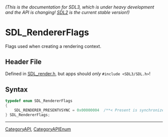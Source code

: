 ###### (This is the documentation for SDL3, which is under heavy development and the API is changing! [SDL2](https://wiki.libsdl.org/SDL2/) is the current stable version!)
# SDL_RendererFlags

Flags used when creating a rendering context.

## Header File

Defined in [SDL_render.h](https://github.com/libsdl-org/SDL/blob/main/include/SDL3/SDL_render.h), but apps should _only_ `#include <SDL3/SDL.h>`!

## Syntax

```c
typedef enum SDL_RendererFlags
{
    SDL_RENDERER_PRESENTVSYNC = 0x00000004  /**< Present is synchronized with the refresh rate */
} SDL_RendererFlags;
```

----
[CategoryAPI](CategoryAPI), [CategoryAPIEnum](CategoryAPIEnum)

